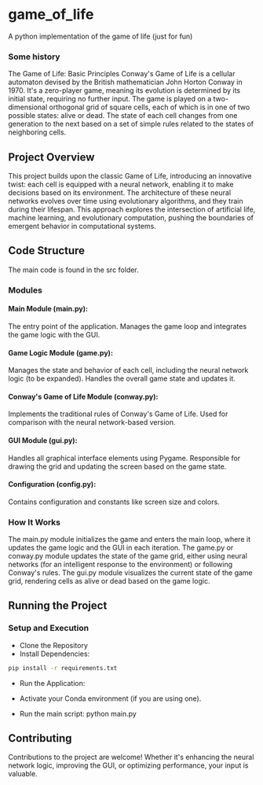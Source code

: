 # game_of_life

A python implementation of the game of life (just for fun)

### Some history

The Game of Life: Basic Principles
Conway's Game of Life is a cellular automaton devised by the British mathematician John Horton Conway in 1970. It's a zero-player game, meaning its evolution is determined by its initial state, requiring no further input. The game is played on a two-dimensional orthogonal grid of square cells, each of which is in one of two possible states: alive or dead. The state of each cell changes from one generation to the next based on a set of simple rules related to the states of neighboring cells.

## Project Overview

This project builds upon the classic Game of Life, introducing an innovative twist: each cell is equipped with a neural network, enabling it to make decisions based on its environment. The architecture of these neural networks evolves over time using evolutionary algorithms, and they train during their lifespan. This approach explores the intersection of artificial life, machine learning, and evolutionary computation, pushing the boundaries of emergent behavior in computational systems.

## Code Structure

The main code is found in the src folder.

### Modules

#### Main Module (main.py):

The entry point of the application.
Manages the game loop and integrates the game logic with the GUI.

#### Game Logic Module (game.py):

Manages the state and behavior of each cell, including the neural network logic (to be expanded).
Handles the overall game state and updates it.

#### Conway's Game of Life Module (conway.py):

Implements the traditional rules of Conway's Game of Life.
Used for comparison with the neural network-based version.

#### GUI Module (gui.py):

Handles all graphical interface elements using Pygame.
Responsible for drawing the grid and updating the screen based on the game state.

#### Configuration (config.py):

Contains configuration and constants like screen size and colors.

### How It Works

The main.py module initializes the game and enters the main loop, where it updates the game logic and the GUI in each iteration.
The game.py or conway.py module updates the state of the game grid, either using neural networks (for an intelligent response to the environment) or following Conway's rules.
The gui.py module visualizes the current state of the game grid, rendering cells as alive or dead based on the game logic.

## Running the Project


### Setup and Execution

- Clone the Repository
- Install Dependencies:

```bash
pip install -r requirements.txt
```

- Run the Application:

- Activate your Conda environment (if you are using one).
- Run the main script:
python main.py

## Contributing

Contributions to the project are welcome! Whether it's enhancing the neural network logic, improving the GUI, or optimizing performance, your input is valuable.
